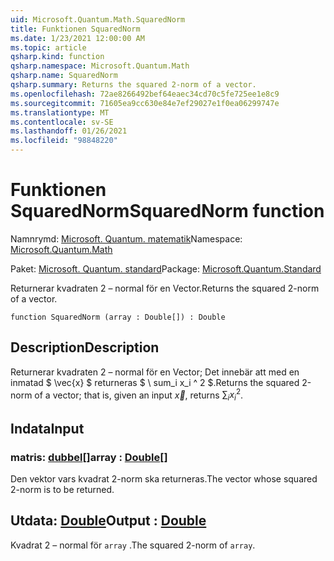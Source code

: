 ```yaml
---
uid: Microsoft.Quantum.Math.SquaredNorm
title: Funktionen SquaredNorm
ms.date: 1/23/2021 12:00:00 AM
ms.topic: article
qsharp.kind: function
qsharp.namespace: Microsoft.Quantum.Math
qsharp.name: SquaredNorm
qsharp.summary: Returns the squared 2-norm of a vector.
ms.openlocfilehash: 72ae8266492bef64eaec34cd70c5fe725ee1e8c9
ms.sourcegitcommit: 71605ea9cc630e84e7ef29027e1f0ea06299747e
ms.translationtype: MT
ms.contentlocale: sv-SE
ms.lasthandoff: 01/26/2021
ms.locfileid: "98848220"
---
```

# <a name="squarednorm-function"></a><span data-ttu-id="678c9-102">Funktionen SquaredNorm</span><span class="sxs-lookup"><span data-stu-id="678c9-102">SquaredNorm function</span></span>

<span data-ttu-id="678c9-103">Namnrymd: [Microsoft. Quantum. matematik](xref:Microsoft.Quantum.Math)</span><span class="sxs-lookup"><span data-stu-id="678c9-103">Namespace: [Microsoft.Quantum.Math](xref:Microsoft.Quantum.Math)</span></span>

<span data-ttu-id="678c9-104">Paket: [Microsoft. Quantum. standard](https://nuget.org/packages/Microsoft.Quantum.Standard)</span><span class="sxs-lookup"><span data-stu-id="678c9-104">Package: [Microsoft.Quantum.Standard](https://nuget.org/packages/Microsoft.Quantum.Standard)</span></span>


<span data-ttu-id="678c9-105">Returnerar kvadraten 2 – normal för en Vector.</span><span class="sxs-lookup"><span data-stu-id="678c9-105">Returns the squared 2-norm of a vector.</span></span>

```qsharp
function SquaredNorm (array : Double[]) : Double
```


## <a name="description"></a><span data-ttu-id="678c9-106">Description</span><span class="sxs-lookup"><span data-stu-id="678c9-106">Description</span></span>

<span data-ttu-id="678c9-107">Returnerar kvadraten 2 – normal för en Vector; Det innebär att med en inmatad $ \vec{x} $ returneras $ \ sum_i x_i ^ 2 $.</span><span class="sxs-lookup"><span data-stu-id="678c9-107">Returns the squared 2-norm of a vector; that is, given an input $\vec{x}$, returns $\sum_i x_i^2$.</span></span>

## <a name="input"></a><span data-ttu-id="678c9-108">Indata</span><span class="sxs-lookup"><span data-stu-id="678c9-108">Input</span></span>

### <a name="array--double"></a><span data-ttu-id="678c9-109">matris: [dubbel](xref:microsoft.quantum.lang-ref.double)[]</span><span class="sxs-lookup"><span data-stu-id="678c9-109">array : [Double](xref:microsoft.quantum.lang-ref.double)[]</span></span>

<span data-ttu-id="678c9-110">Den vektor vars kvadrat 2-norm ska returneras.</span><span class="sxs-lookup"><span data-stu-id="678c9-110">The vector whose squared 2-norm is to be returned.</span></span>



## <a name="output--double"></a><span data-ttu-id="678c9-111">Utdata: [Double](xref:microsoft.quantum.lang-ref.double)</span><span class="sxs-lookup"><span data-stu-id="678c9-111">Output : [Double](xref:microsoft.quantum.lang-ref.double)</span></span>

<span data-ttu-id="678c9-112">Kvadrat 2 – normal för `array` .</span><span class="sxs-lookup"><span data-stu-id="678c9-112">The squared 2-norm of `array`.</span></span>